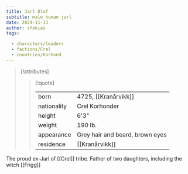 ```yaml
---
title: Jarl Olof
subtitle: male human jarl
date: 2024-11-13
author: sfakias
tags:

  - characters/leaders
  - factions/Crel
  - countries/Korhond
---
```

> [!attributes]
> 
> > [!quote]
> >
> > | | |
> > | --- | --- |
> > | born | 4725, [[Kranårvikk]] |
> > | nationality | Crel Korhonder |
> > | height | 6'3" |
> > | weight | 190 lb. |
> > | appearance | Grey hair and beard, brown eyes |
> > | residence | [[Kranårvikk]] |

The proud ex-Jarl of [[Crel]] tribe. Father of two daughters, including the witch [[Frigg]]
